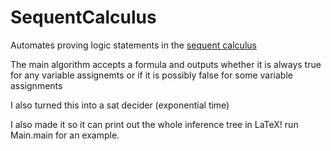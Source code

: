 # SequentCalculus

Automates proving logic statements in the [sequent calculus](https://en.wikipedia.org/wiki/Sequent_calculus)

The main algorithm accepts a formula and
outputs whether it is always true for any variable assignemts
or if it is possibly false for some variable assignments

I also turned this into a sat decider (exponential time)

I also made it so it can print out the whole inference
tree in LaTeX! run Main.main for an example.